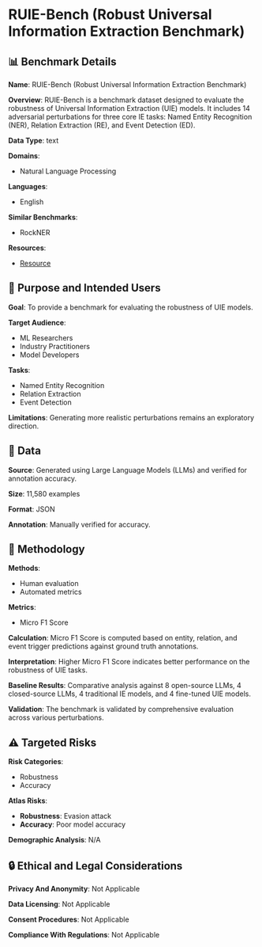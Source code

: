 # RUIE-Bench (Robust Universal Information Extraction Benchmark)

## 📊 Benchmark Details

**Name**: RUIE-Bench (Robust Universal Information Extraction Benchmark)

**Overview**: RUIE-Bench is a benchmark dataset designed to evaluate the robustness of Universal Information Extraction (UIE) models. It includes 14 adversarial perturbations for three core IE tasks: Named Entity Recognition (NER), Relation Extraction (RE), and Event Detection (ED).

**Data Type**: text

**Domains**:
- Natural Language Processing

**Languages**:
- English

**Similar Benchmarks**:
- RockNER

**Resources**:
- [Resource](https://arxiv.org/abs/2503.03201)

## 🎯 Purpose and Intended Users

**Goal**: To provide a benchmark for evaluating the robustness of UIE models.

**Target Audience**:
- ML Researchers
- Industry Practitioners
- Model Developers

**Tasks**:
- Named Entity Recognition
- Relation Extraction
- Event Detection

**Limitations**: Generating more realistic perturbations remains an exploratory direction.

## 💾 Data

**Source**: Generated using Large Language Models (LLMs) and verified for annotation accuracy.

**Size**: 11,580 examples

**Format**: JSON

**Annotation**: Manually verified for accuracy.

## 🔬 Methodology

**Methods**:
- Human evaluation
- Automated metrics

**Metrics**:
- Micro F1 Score

**Calculation**: Micro F1 Score is computed based on entity, relation, and event trigger predictions against ground truth annotations.

**Interpretation**: Higher Micro F1 Score indicates better performance on the robustness of UIE tasks.

**Baseline Results**: Comparative analysis against 8 open-source LLMs, 4 closed-source LLMs, 4 traditional IE models, and 4 fine-tuned UIE models.

**Validation**: The benchmark is validated by comprehensive evaluation across various perturbations.

## ⚠️ Targeted Risks

**Risk Categories**:
- Robustness
- Accuracy

**Atlas Risks**:
- **Robustness**: Evasion attack
- **Accuracy**: Poor model accuracy

**Demographic Analysis**: N/A

## 🔒 Ethical and Legal Considerations

**Privacy And Anonymity**: Not Applicable

**Data Licensing**: Not Applicable

**Consent Procedures**: Not Applicable

**Compliance With Regulations**: Not Applicable
